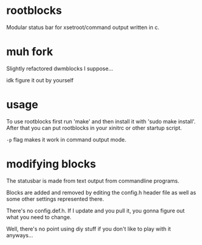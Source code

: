 # rootblocks

Modular status bar for xsetroot/command output written in c.

# muh fork

Slightly refactored dwmblocks I suppose...

idk figure it out by yourself

# usage

To use rootblocks first run 'make' and then install it with 'sudo make install'.
After that you can put rootblocks in your xinitrc or other startup script.

`-p` flag makes it work in command output mode.

# modifying blocks

The statusbar is made from text output from commandline programs.

Blocks are added and removed by editing the config.h header file as well as some
other settings represented there.

There's no config.def.h. If I update and you pull it, you gonna figure out what
you need to change. 

Well, there's no point using diy stuff if you don't like to play with it anyways...
